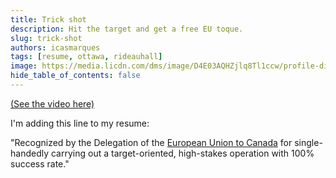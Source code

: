 ```yaml
---
title: Trick shot
description: Hit the target and get a free EU toque.
slug: trick-shot
authors: icasmarques
tags: [resume, ottawa, rideauhall]
image: https://media.licdn.com/dms/image/D4E03AQHZjlq8Tl1ccw/profile-displayphoto-shrink_800_800/0/1705677142126?e=1713398400&v=beta&t=_mzrYXwTu2_-a-Tt-0HKC4utBw9RU3UE5tcg-3wN-gA
hide_table_of_contents: false
---
```


[(See the video here)](https://www.linkedin.com/posts/icasm_resumewriting-ottawa-rideauhall-activity-7160002345462824960-7B-S?utm_source=share&utm_medium=member_desktop)

I'm adding this line to my resume:

"Recognized by the Delegation of the [European Union to Canada](https://www.linkedin.com/company/eu-canada) for single-handedly carrying out a target-oriented, high-stakes operation with 100% success rate."
